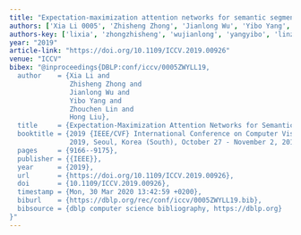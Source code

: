 ```yaml
---
title: "Expectation-maximization attention networks for semantic segmentation"
authors: ['Xia Li 0005', 'Zhisheng Zhong', 'Jianlong Wu', 'Yibo Yang', 'Zhouchen Lin', 'Hong Liu 0008']
authors-key: ['lixia', 'zhongzhisheng', 'wujianlong', 'yangyibo', 'linzhouchen', 'liuhong']
year: "2019"
article-link: "https://doi.org/10.1109/ICCV.2019.00926"
venue: "ICCV"
bibex: "@inproceedings{DBLP:conf/iccv/0005ZWYLL19,
  author    = {Xia Li and
               Zhisheng Zhong and
               Jianlong Wu and
               Yibo Yang and
               Zhouchen Lin and
               Hong Liu},
  title     = {Expectation-Maximization Attention Networks for Semantic Segmentation},
  booktitle = {2019 {IEEE/CVF} International Conference on Computer Vision, {ICCV}
               2019, Seoul, Korea (South), October 27 - November 2, 2019},
  pages     = {9166--9175},
  publisher = {{IEEE}},
  year      = {2019},
  url       = {https://doi.org/10.1109/ICCV.2019.00926},
  doi       = {10.1109/ICCV.2019.00926},
  timestamp = {Mon, 30 Mar 2020 13:42:59 +0200},
  biburl    = {https://dblp.org/rec/conf/iccv/0005ZWYLL19.bib},
  bibsource = {dblp computer science bibliography, https://dblp.org}
}"
---
```

